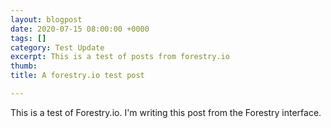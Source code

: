 ```yaml
---
layout: blogpost
date: 2020-07-15 08:00:00 +0000
tags: []
category: Test Update
excerpt: This is a test of posts from forestry.io
thumb: 
title: A forestry.io test post

---
```

This is a test of Forestry.io. I'm writing this post from the Forestry interface.
